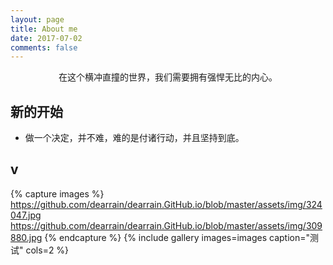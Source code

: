 ```yaml
---
layout: page
title: About me
date: 2017-07-02
comments: false
---
```

    
<center>在这个横冲直撞的世界，我们需要拥有强悍无比的内心。</center>

## 新的开始
* 做一个决定，并不难，难的是付诸行动，并且坚持到底。

## v

{% capture images %}
    https://github.com/dearrain/dearrain.GitHub.io/blob/master/assets/img/324047.jpg
    https://github.com/dearrain/dearrain.GitHub.io/blob/master/assets/img/309880.jpg
{% endcapture %}
{% include gallery images=images caption="测试" cols=2 %}


